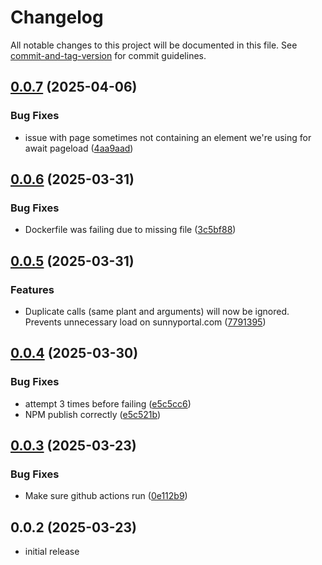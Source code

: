 # Changelog

All notable changes to this project will be documented in this file. See [commit-and-tag-version](https://github.com/absolute-version/commit-and-tag-version) for commit guidelines.

## [0.0.7](https://github.com/mikabytes/sunnyadapter/compare/v0.0.6...v0.0.7) (2025-04-06)


### Bug Fixes

* issue with page sometimes not containing an element we're using for await pageload ([4aa9aad](https://github.com/mikabytes/sunnyadapter/commit/4aa9aadaf94479ce25a2fc234b44f116d420a001))

## [0.0.6](https://github.com/mikabytes/sunnyadapter/compare/v0.0.5...v0.0.6) (2025-03-31)


### Bug Fixes

* Dockerfile was failing due to missing file ([3c5bf88](https://github.com/mikabytes/sunnyadapter/commit/3c5bf88f426fd7af57e2a59def959785f4f05e24))

## [0.0.5](https://github.com/mikabytes/sunnyadapter/compare/v0.0.4...v0.0.5) (2025-03-31)


### Features

* Duplicate calls (same plant and arguments) will now be ignored. Prevents unnecessary load on sunnyportal.com ([7791395](https://github.com/mikabytes/sunnyadapter/commit/779139553bf5671eb335efb1f5ee18abc09a5bce))

## [0.0.4](https://github.com/mikabytes/sunnyadapter/compare/v0.0.3...v0.0.4) (2025-03-30)


### Bug Fixes

* attempt 3 times before failing ([e5c5cc6](https://github.com/mikabytes/sunnyadapter/commit/e5c5cc6e6d71cf6b16bdf8dc04ea5eb93007dae8))
* NPM publish correctly ([e5c521b](https://github.com/mikabytes/sunnyadapter/commit/e5c521bccab5264e4b455e06bfdefaf50bf0002f))

## [0.0.3](https://github.com/mikabytes/sunnyadapter/compare/v0.0.2...v0.0.3) (2025-03-23)


### Bug Fixes

* Make sure github actions run ([0e112b9](https://github.com/mikabytes/sunnyadapter/commit/0e112b97d576dca439d150a02d9693702184986b))

## 0.0.2 (2025-03-23)


* initial release 
